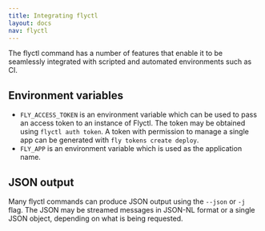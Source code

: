 ```yaml
---
title: Integrating flyctl
layout: docs
nav: flyctl
---
```


The flyctl command has a number of features that enable it to be seamlessly integrated with scripted and automated environments such as CI.

## Environment variables

* `FLY_ACCESS_TOKEN` is an environment variable which can be used to pass an access token to an instance of Flyctl. The token may be obtained using `flyctl auth token`. A token with permission to manage a single app can be generated with `fly tokens create deploy`.
* `FLY_APP` is an environment variable which is used as the application name.

## JSON output

Many flyctl commands can produce JSON output using the `--json` or `-j` flag. The JSON may be streamed messages in JSON-NL format or a single JSON object, depending on what is being requested.

